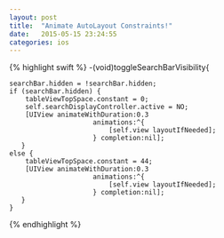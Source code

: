 ```yaml
---
layout: post
title:  "Animate AutoLayout Constraints!"
date:   2015-05-15 23:24:55
categories: ios
---
```


{% highlight swift %}
-(void)toggleSearchBarVisibility{

    searchBar.hidden = !searchBar.hidden;
    if (searchBar.hidden) {
        tableViewTopSpace.constant = 0;
        self.searchDisplayController.active = NO;
        [UIView animateWithDuration:0.3
                         animations:^{
                             [self.view layoutIfNeeded];
                         } completion:nil];
	   }
    else {
        tableViewTopSpace.constant = 44;
        [UIView animateWithDuration:0.3
                         animations:^{
                             [self.view layoutIfNeeded];
                         } completion:nil];
	   }
    }
{% endhighlight %}